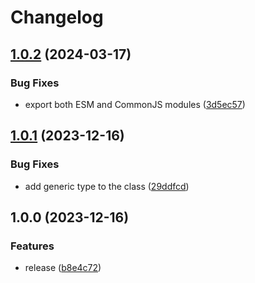 # Changelog

## [1.0.2](https://github.com/akondratsky/metagen-yeoman/compare/v1.0.1...v1.0.2) (2024-03-17)


### Bug Fixes

* export both ESM and CommonJS modules ([3d5ec57](https://github.com/akondratsky/metagen-yeoman/commit/3d5ec57717ae1c1d72216acab81379d3ceb1e320))

## [1.0.1](https://github.com/akondratsky/metagen-yeoman/compare/v1.0.0...v1.0.1) (2023-12-16)


### Bug Fixes

* add generic type to the class ([29ddfcd](https://github.com/akondratsky/metagen-yeoman/commit/29ddfcd6849c758635ce0fa79e07eb83941508f3))

## 1.0.0 (2023-12-16)

### Features

* release ([b8e4c72](https://github.com/akondratsky/metagen-yeoman/commit/b8e4c72476428d7ed7a5511457756aba73a136a9))
